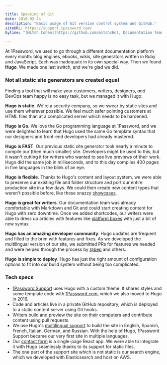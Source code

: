 ```yaml
---

title: Speaking of Git
date: 2018-02-24
description: "Basic usage of Git version control system and GitHub."
siteURL: https://support.1password.com/
byline: "[Mitch Cohen](https://github.com/mitchchn), Documentation Team Lead"

---
```


At 1Password, we used to go through a different documentation platform every month: blog engines, ebooks, wikis, site generators written in Ruby and JavaScript. Each was inadequate in its own special way. Then we found **Hugo**. We made one last switch, and we're glad we did.

### Not all static site generators are created equal

Finding a tool that will make your customers, writers, designers, _and_ DevOps team happy is no easy task, but we managed it with Hugo:

**Hugo is static**. We're a security company, so we swear by static sites and use them wherever possible. We feel much safer pointing customers at HTML files than at a complicated server which needs to be hardened.

**Hugo is Go**. We love the Go programming language at 1Password, and we were delighted to learn that Hugo used the same Go template syntax that our designers and front-end developers had already mastered.
 
**Hugo is FAST**. Our previous static site generator took nearly a minute to compile our (then much smaller) site. Developers might be used to this, but it wasn't cutting it for writers who wanted to see live previews of their work. Hugo did the same job in milliseconds, and to this day compiles 400 pages in five languages in the blink of an eye.

**Hugo is flexible**. Thanks to Hugo's content and layout system, we were able to preserve our existing file and folder structure and port our entire production site in a few days. We could then create new content types that weren't possible before, like these snazzy [showcases](https://support.1password.com/explore/extension/).

**Hugo is great for writers**. Our documentation team was already comfortable with Markdown and Git and could start creating content for Hugo with zero downtime. Once we added shortcodes, our writers were able to dress up articles with features like  [platform boxes](https://support.1password.com/get-the-apps/) with just a bit of new syntax.

**Hugo has an amazing developer community**. Hugo updates are frequent and filled to the brim with features and fixes. As we developed the multilingual version of our site, we submitted PRs for features we needed and were helped through the process by [@bep](https://github.com/bep) and others.

**Hugo is simple to deploy**. Hugo has just the right amount of configuration options to fit into our build system without being too complicated.

### Tech specs

* [1Password Support](https://support.1password.com) uses Hugo with a custom theme. It shares styles and some template code with [1Password.com](https://1password.com), which we also moved to Hugo in 2016.
* Code and articles live in a private GitHub repository, which is deployed to a static content server using Git hooks.
* Writers build and preview the site on their computers and contribute content using pull requests.
 * We use Hugo's [multilingual support](/content-management/multilingual/) to build the site in English, Spanish, French, Italian, German, and Russian. With the help of Hugo, 1Password Support became our very first site in multiple languages.
* Our [contact form](https://support.1password.com/contact) is a single-page React app. We were able to integrate it with Hugo seamlessly thanks to its support for static files.
* The one part of the support site which is not static is our search engine, which we developed with Elasticsearch and host on AWS.